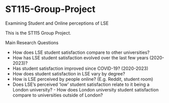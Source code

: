 # ST115-Group-Project

Examining Student and Online perceptions of LSE

This is the ST115 Group Project.

Main Research Questions
-	How does LSE student satisfaction compare to other universities?
-	How has LSE student satisfaction evolved over the last few years (2020-2023)? 
-   Has student satisfaction improved since COVID-19? (2020-2023)
-	How does student satisfaction in LSE vary by degree?
-	How is LSE perceived by people online? (E.g. Reddit, student room)
-	Does LSE’s perceived ‘low’ student satisfaction relate to it being a London university? -   How does London university student satisfaction compare to universities outside of London?
